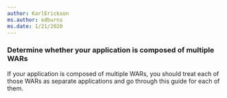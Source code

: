 ```yaml
---
author: KarlErickson
ms.author: edburns
ms.date: 1/21/2020
---
```


### Determine whether your application is composed of multiple WARs

If your application is composed of multiple WARs, you should treat each of those WARs as separate applications and go through this guide for each of them.
